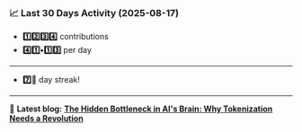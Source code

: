 <!--START_STATS-->
### 📈 Last 30 Days Activity (2025-08-17)  
- **1️⃣2️⃣3️⃣4️⃣** contributions  
- **4️⃣1️⃣•1️⃣3️⃣** per day
---
- **7️⃣🎱** day streak!
---
📝 **Latest blog:** [**The Hidden Bottleneck in AI's Brain: Why Tokenization Needs a Revolution**](https://andriak.com/blog/tokenization-revolution)
<!--END_STATS-->
